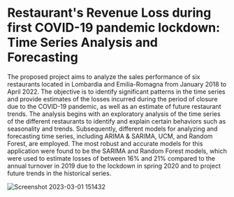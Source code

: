 # Restaurant's Revenue Loss during first COVID-19 pandemic lockdown: Time Series Analysis and Forecasting

The proposed project aims to analyze the sales performance of six restaurants located in Lombardia and Emilia-Romagna from January 2018 to April 2022. The objective is to identify significant patterns in the time series and provide estimates of the losses incurred during the period of closure due to the COVID-19 pandemic, as well as an estimate of future restaurant trends. The analysis begins with an exploratory analysis of the time series of the different restaurants to identify and explain certain behaviors such as seasonality and trends. Subsequently, different models for analyzing and forecasting time series, including ARIMA & SARIMA, UCM, and Random Forest, are employed. The most robust and accurate models for this application were found to be the SARIMA and Random Forest models, which were used to estimate losses of between 16% and 21% compared to the annual turnover in 2019 due to the lockdown in spring 2020 and to project future trends in the historical series.

![Screenshot 2023-03-01 151432](https://user-images.githubusercontent.com/94122042/222165713-71f80a99-4e3d-4f14-98d5-5992fcd5659e.png)
